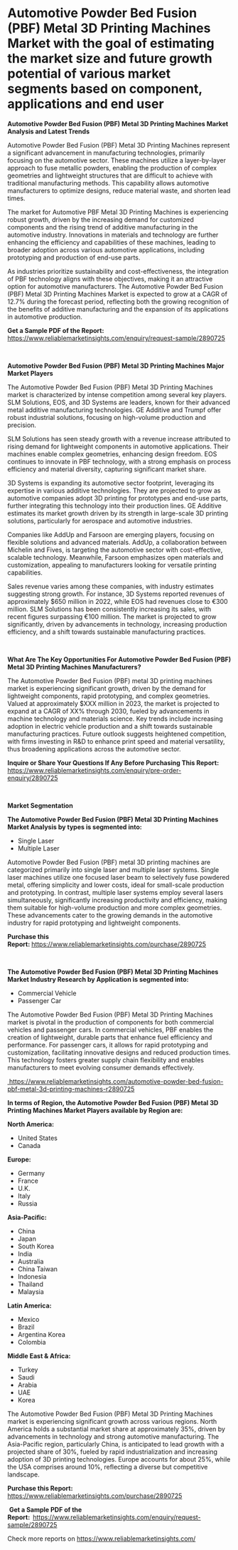 <p><h1>Automotive Powder Bed Fusion (PBF) Metal 3D Printing Machines Market with the goal of estimating the market size and future growth potential of various market segments based on component, applications and end user</h1></p><p><strong>Automotive Powder Bed Fusion (PBF) Metal 3D Printing Machines Market Analysis and Latest Trends</strong></p>
<p><p>Automotive Powder Bed Fusion (PBF) Metal 3D Printing Machines represent a significant advancement in manufacturing technologies, primarily focusing on the automotive sector. These machines utilize a layer-by-layer approach to fuse metallic powders, enabling the production of complex geometries and lightweight structures that are difficult to achieve with traditional manufacturing methods. This capability allows automotive manufacturers to optimize designs, reduce material waste, and shorten lead times.</p><p>The market for Automotive PBF Metal 3D Printing Machines is experiencing robust growth, driven by the increasing demand for customized components and the rising trend of additive manufacturing in the automotive industry. Innovations in materials and technology are further enhancing the efficiency and capabilities of these machines, leading to broader adoption across various automotive applications, including prototyping and production of end-use parts.</p><p>As industries prioritize sustainability and cost-effectiveness, the integration of PBF technology aligns with these objectives, making it an attractive option for automotive manufacturers. The Automotive Powder Bed Fusion (PBF) Metal 3D Printing Machines Market is expected to grow at a CAGR of 12.7% during the forecast period, reflecting both the growing recognition of the benefits of additive manufacturing and the expansion of its applications in automotive production.</p></p>
<p><strong>Get a Sample PDF of the Report:&nbsp;</strong> <a href="https://www.reliablemarketinsights.com/enquiry/request-sample/2890725?utm_campaign=1558&utm_medium=2&utm_source=Github&utm_content=ia&utm_term=14032025&utm_id=automotive-powder-bed-fusion-pbf-metal-3d-printing-machines">https://www.reliablemarketinsights.com/enquiry/request-sample/2890725</a></p>
<p>&nbsp;</p>
<p><strong>Automotive Powder Bed Fusion (PBF) Metal 3D Printing Machines Major Market Players</strong></p>
<p><p>The Automotive Powder Bed Fusion (PBF) Metal 3D Printing Machines market is characterized by intense competition among several key players. SLM Solutions, EOS, and 3D Systems are leaders, known for their advanced metal additive manufacturing technologies. GE Additive and Trumpf offer robust industrial solutions, focusing on high-volume production and precision.</p><p>SLM Solutions has seen steady growth with a revenue increase attributed to rising demand for lightweight components in automotive applications. Their machines enable complex geometries, enhancing design freedom. EOS continues to innovate in PBF technology, with a strong emphasis on process efficiency and material diversity, capturing significant market share.</p><p>3D Systems is expanding its automotive sector footprint, leveraging its expertise in various additive technologies. They are projected to grow as automotive companies adopt 3D printing for prototypes and end-use parts, further integrating this technology into their production lines. GE Additive estimates its market growth driven by its strength in large-scale 3D printing solutions, particularly for aerospace and automotive industries.</p><p>Companies like AddUp and Farsoon are emerging players, focusing on flexible solutions and advanced materials. AddUp, a collaboration between Michelin and Fives, is targeting the automotive sector with cost-effective, scalable technology. Meanwhile, Farsoon emphasizes open materials and customization, appealing to manufacturers looking for versatile printing capabilities.</p><p>Sales revenue varies among these companies, with industry estimates suggesting strong growth. For instance, 3D Systems reported revenues of approximately $650 million in 2022, while EOS had revenues close to €300 million. SLM Solutions has been consistently increasing its sales, with recent figures surpassing €100 million. The market is projected to grow significantly, driven by advancements in technology, increasing production efficiency, and a shift towards sustainable manufacturing practices.</p></p>
<p>&nbsp;</p>
<p><strong>What Are The Key Opportunities For Automotive Powder Bed Fusion (PBF) Metal 3D Printing Machines Manufacturers?</strong></p>
<p><p>The Automotive Powder Bed Fusion (PBF) metal 3D printing machines market is experiencing significant growth, driven by the demand for lightweight components, rapid prototyping, and complex geometries. Valued at approximately $XXX million in 2023, the market is projected to expand at a CAGR of XX% through 2030, fueled by advancements in machine technology and materials science. Key trends include increasing adoption in electric vehicle production and a shift towards sustainable manufacturing practices. Future outlook suggests heightened competition, with firms investing in R&D to enhance print speed and material versatility, thus broadening applications across the automotive sector.</p></p>
<p><strong>Inquire or Share Your Questions If Any Before Purchasing This Report:</strong> <a href="https://www.reliablemarketinsights.com/enquiry/pre-order-enquiry/2890725?utm_campaign=1558&utm_medium=2&utm_source=Github&utm_content=ia&utm_term=14032025&utm_id=automotive-powder-bed-fusion-pbf-metal-3d-printing-machines">https://www.reliablemarketinsights.com/enquiry/pre-order-enquiry/2890725</a></p>
<p>&nbsp;</p>
<p><strong>Market Segmentation</strong></p>
<p><strong>The Automotive Powder Bed Fusion (PBF) Metal 3D Printing Machines Market Analysis by types is segmented into:</strong></p>
<p><ul><li>Single Laser</li><li>Multiple Laser</li></ul></p>
<p><p>Automotive Powder Bed Fusion (PBF) metal 3D printing machines are categorized primarily into single laser and multiple laser systems. Single laser machines utilize one focused laser beam to selectively fuse powdered metal, offering simplicity and lower costs, ideal for small-scale production and prototyping. In contrast, multiple laser systems employ several lasers simultaneously, significantly increasing productivity and efficiency, making them suitable for high-volume production and more complex geometries. These advancements cater to the growing demands in the automotive industry for rapid prototyping and lightweight components.</p></p>
<p><strong>Purchase this Report:&nbsp;</strong><a href="https://www.reliablemarketinsights.com/purchase/2890725?utm_campaign=1558&utm_medium=2&utm_source=Github&utm_content=ia&utm_term=14032025&utm_id=automotive-powder-bed-fusion-pbf-metal-3d-printing-machines">https://www.reliablemarketinsights.com/purchase/2890725</a></p>
<p>&nbsp;</p>
<p><strong>The Automotive Powder Bed Fusion (PBF) Metal 3D Printing Machines Market Industry Research by Application is segmented into:</strong></p>
<p><ul><li>Commercial Vehicle</li><li>Passenger Car</li></ul></p>
<p><p>The Automotive Powder Bed Fusion (PBF) Metal 3D Printing Machines market is pivotal in the production of components for both commercial vehicles and passenger cars. In commercial vehicles, PBF enables the creation of lightweight, durable parts that enhance fuel efficiency and performance. For passenger cars, it allows for rapid prototyping and customization, facilitating innovative designs and reduced production times. This technology fosters greater supply chain flexibility and enables manufacturers to meet evolving consumer demands effectively.</p></p>
<p><a href="https://www.reliablemarketinsights.com/automotive-powder-bed-fusion-pbf-metal-3d-printing-machines-r2890725?utm_campaign=1558&utm_medium=2&utm_source=Github&utm_content=ia&utm_term=14032025&utm_id=automotive-powder-bed-fusion-pbf-metal-3d-printing-machines">&nbsp;https://www.reliablemarketinsights.com/automotive-powder-bed-fusion-pbf-metal-3d-printing-machines-r2890725</a></p>
<p><strong>In terms of Region, the Automotive Powder Bed Fusion (PBF) Metal 3D Printing Machines Market Players available by Region are:</strong></p>
<p>
    <p> <strong> North America: </strong>
        <ul>
            <li>United States</li>
            <li>Canada</li>
        </ul>
        </p> 
    <p> <strong> Europe: </strong>
        <ul>
            <li>Germany</li>
            <li>France</li>
            <li>U.K.</li>
            <li>Italy</li>
            <li>Russia</li>
        </ul>
        </p> 
    <p> <strong> Asia-Pacific: </strong>
        <ul>
            <li>China</li>
            <li>Japan</li>
            <li>South Korea</li>
            <li>India</li>
            <li>Australia</li>
            <li>China Taiwan</li>
            <li>Indonesia</li>
            <li>Thailand</li>
            <li>Malaysia</li>
        </ul>
        </p> 
    <p> <strong> Latin America: </strong>
        <ul>
            <li>Mexico</li>
            <li>Brazil</li>
            <li>Argentina Korea</li>
            <li>Colombia</li>
        </ul>
        </p> 
    <p> <strong> Middle East & Africa: </strong>
        <ul>
            <li>Turkey</li>
            <li>Saudi</li>
            <li>Arabia</li>
            <li>UAE</li>
            <li>Korea</li>
        </ul>
    </p>
    </p>
<p><p>The Automotive Powder Bed Fusion (PBF) Metal 3D Printing Machines market is experiencing significant growth across various regions. North America holds a substantial market share at approximately 35%, driven by advancements in technology and strong automotive manufacturing. The Asia-Pacific region, particularly China, is anticipated to lead growth with a projected share of 30%, fueled by rapid industrialization and increasing adoption of 3D printing technologies. Europe accounts for about 25%, while the USA comprises around 10%, reflecting a diverse but competitive landscape.</p></p>
<p><strong>Purchase this Report: </strong><a href="https://www.reliablemarketinsights.com/purchase/2890725?utm_campaign=1558&utm_medium=2&utm_source=Github&utm_content=ia&utm_term=14032025&utm_id=automotive-powder-bed-fusion-pbf-metal-3d-printing-machines">https://www.reliablemarketinsights.com/purchase/2890725</a></p>
<p>&nbsp;<strong>Get a Sample PDF of the Report:&nbsp;&nbsp;</strong><a href="https://www.reliablemarketinsights.com/enquiry/request-sample/2890725?utm_campaign=1558&utm_medium=2&utm_source=Github&utm_content=ia&utm_term=14032025&utm_id=automotive-powder-bed-fusion-pbf-metal-3d-printing-machines">https://www.reliablemarketinsights.com/enquiry/request-sample/2890725</a></p>
<p><strong></strong></p>
<p>Check more reports on <a href="https://www.reliablemarketinsights.com/?utm_campaign=1558&utm_medium=2&utm_source=Github&utm_content=ia&utm_term=14032025&utm_id=automotive-powder-bed-fusion-pbf-metal-3d-printing-machines">https://www.reliablemarketinsights.com/</a></p>